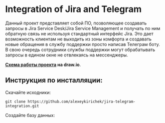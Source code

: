 # Integration of Jira and Telegram

Данный проект представляет собой ПО, позволяющее создавать запросы в Jira Service Desk/Jira Service Management и получать по ним обратную связь не используя стандартный интерфейс Jira. Это дает возможность клиентам не выходить из зоны комфорта и создавать новые обращения в службу поддержки просто написав Телеграм боту. В свою очередь сотрудники службы поддержки могут обрабатывать запросы в едином окне не отвлекаясь на мессенджеры.

**[Схема работы проекта](https://viewer.diagrams.net/?tags=%7B%7D&highlight=0000ff&edit=_blank&layers=1&nav=1&title=%D0%A2%D0%B5%D0%BB%D0%B5%D0%B3%D1%80%D0%B0%D0%BC%D0%BC%20%D0%B1%D0%BE%D1%82%20github.drawio.png#R7VxZk6M2EP41rkoedgpJYODR42NTlaQyVZvUHm%2BMzdpksXFh5vD%2B%2BgiQROvAYBtjT3b3gYW20NXqr79uiRmQ8fr1fRpsV38mizAeYGvxOiCTAcYI%2B0P6Xy7ZlxIf2aVgmUYLVqgSfIi%2Bh0xoMelTtAh3UsEsSeIs2srCebLZhPNMkgVpmrzIxb4msdzqNliGmuDDPIh16cdoka1KqYfdSv5bGC1XvGU09Mtf1gEvzEayWwWL5AWIyHRAxmmSZOXd%2BnUcxvnk8Xkp35vV%2FCo6loabrM0LI%2Fvvj399eUXz4bfH6J%2FHBxI%2BvH%2FHOvscxE9swKyz2Z7PQLigE8IekzRbJctkE8TTSnqfJk%2BbRZg3Y9GnqswfSbKlQkSF%2F4ZZtmfaDZ6yhIpW2Tpmv%2BpDYaPbJU%2FpPDzQf74kgnQZZgfKeWW5fCygATZR78NkHWbpnhZIwzjIomdZ%2BQFbQ0tRrppmesNm%2BohZR%2Fqs06nz6RUNPCe%2Fv58WV7uQzIqrX0gcdqXKroqhokApsbTCk%2BLqyS%2BOihtaEoOS9%2BCeyHXS65i%2Fi3jT5ev0SrRVI6%2BJl1WUhR%2B2QaHLF4oULfX%2FHKZZ%2BHpQY%2BxXm7%2Byl%2FHjpTJaNGRYtAIG61oX0jFx3rhpeS1Ni9g3ZVueYdqHMR3A%2FSJ6prfL%2FDZfwCO4jB1ttU8OWRCr8TEVFTIJ7TJsxtwytaTKUhG%2FihYw%2BxXzAszsbK13k6IArNOr3qrgAYKEERgKjMHjcmoxnAUMMGIqzREsTsUuGJIYQM2cBOvc%2FjePuy2fEMxa9Ytu%2B7ZmKQ0AIptJF3CCfBlOsAFPOHb0gido%2BMbxhBO%2FRkBBzk0BCn7rQN564vFtITnvt0qTZgCHpgAxIYaPBIYegWjlzYz9xB5d8K4RgUUvxpwKQQSeAYxFvGtmxrRK1o9Pu57Yki3BGxma6JIB3oSwezNzr2FVdArT%2FSf48Dmv7M7hj5NXVnn5tG9yMc3W6FzNGotXR2ka7EGBbRJtsh2o%2BSEXVEvFtV1pqTi%2Bpei6rLHSvOjaGaZvwFxm%2BtDchNFjxegBqdC5kCiP71Sbh0GQVMvp1KQDax16srXapuAGG4KbixkrctuybN8BKrgHHPUgIJ9PsRXlG2G4IzYP%2FZGn%2BRVPjrLFveDuRfSBeeHWLWM4exZg9WPO5%2BU45qiKlVgIRkqunIYw16qYCF3nmWwVQRwtN%2FR%2BTq0iTKkgt4ZoHsQj9sM6WixKiA930ffgsagqR16GV7Re537gTPK6KKrvSoDPq95lafItHCdxQuudbJJNXsvXKI4VUQeG6biKG3UMhokMbtS7mGH6V%2FWiwHF%2Blvxm5160bXaCx20de1HNTXq%2Bd%2BeYUZpXUvaVvafouQufach85GkOT4rJJQASPJcKbUZLq59KojqUcU1JG1j8LXqdggRDWd43kWgErh5oCJUpBQ1SjRRfZEUPNFrv1CtfXjyOzs%2BBlrzjyjlQjxBlDZqIAukza4GJgSi8peCZ40cz0OCugea8ibe6YGg1JtQJN5PNMO%2BhhVryiT5DZY%2F7dA7rlm5Tvtuji%2BcLTcV5rNFQAq5OxaxhSCThMwbaFi4AxFvVnlMVQoHKkUlumXPV%2FQdRHlEdtGNKemADOl4sjCK3gY790zfcNiVpD%2Fuhb44lM%2Fmh6hEvTN6wOdc5gqkLtyYHqezsHrUlXEaKvRujbcvTfX1TxKbtFbO%2F9MAUWlJM%2FINHw0hRqmHPzDHoFF9Mp7cbEY3qsol9xwzIkumN4zi6JZq0drmQoc2ZpM1ilB%2Fuym0mDna7aF4s9SDNdDF0dK9R9gncg1w%2Ffaq8XP7QgZNre%2BiowT647EwXJ%2FZ4uIuzHLmKckCai9Mqsm1lyfj9%2BkpiOD5VA9WQqs60YN64awBTFUoaQvBmQaNFMlTJwbo8wimvM%2BY3ygTH%2BelmGJMJsIGJ2cPEwJL3LbGW94Cv%2B63GenZEWNWHwIEcAjTEp%2B%2FQcR1PjlQw0NmBDZ22ff9B%2FDh2FD9ODOTMPwBU3cdJ190b7i0sIq2PyNzWSQ1iiF6akk3i7KiwViX3hNVchRrc1J1xFTUohzOULEh7rO82J9X9WTUeJDN7xQbejZBhe1hwv%2B4XhJl5%2BxOgBZ3V%2FV8B1UEyYSIGQLX7DIxsE4Oqp9hsJozQOOjm2Ex3p4z7IdMKl9aioVO5tFbRhbm0bUgmH7USajV6m4pyVchrq6gmhV9aT20yxaaguI2qmrOwbU%2Fkvi2dChyuq%2BjSSq054MpTvD%2BKfyS2vDGDDcdoTLvWl%2FOPpuNt%2FQcgtVPbGEjYbQ%2BZdr%2B%2Fct7E15z7tLUEBszgeKZoYqSR%2F7EcLygpYLhx6leVtI0UbuIjOIxlQxK7WFfbVrHf%2Bgem3ECaLem2PjG1DftZ%2Bb5D3bFO%2BNGZdfAjiAPL3%2FrlvAzlOTbr8KSBQAAPdH2sNV2X6VQyD%2FpGkRgOAnJ4gpeVvCue7btftQXfe4IAyzzHCAtDr09YqMkPnJCvF8qSv0Bs%2FuZHfKvTPhF0fh79ZNO69hJSNuzdq3sWzhFb5Bwhe5hpBsx3F8io9Z4F4h%2BOnHI%2Bo8MNJiR%2Fvk%2BamjYB%2FhFbNeJ7mQY%2BVmcC5%2BM8%2FLDhWG525PcPTVt7tcfgBPbwEyInprEPag2PZfyDk6pDHZjsM%2FfqlD05XQETefQHku8TUNtQe4UciZLKWj5hcOTn6u4SV1Q%2B1LRsDHOATZ0ZgXHjqhtnLuoT%2FlxC0zKXpuEogiHGbYMyFmjC6m70v08%2FP7yz6L9jXrJbmsrtBOYd%2FcmOKUAriPYQci0e9Iyl4TYS0mNWyt3PQwsKQXXlEIfop9hwV9%2Bz08fqr3aVueDqb5%2BR6X8%3D "Блок схема") на draw.io**.

## Инструкция по инсталляции:

Скачайте исходники:

`git clone https://github.com/alexeykirichek/jira-telegram-integration.git`

Создайте базу данных:
